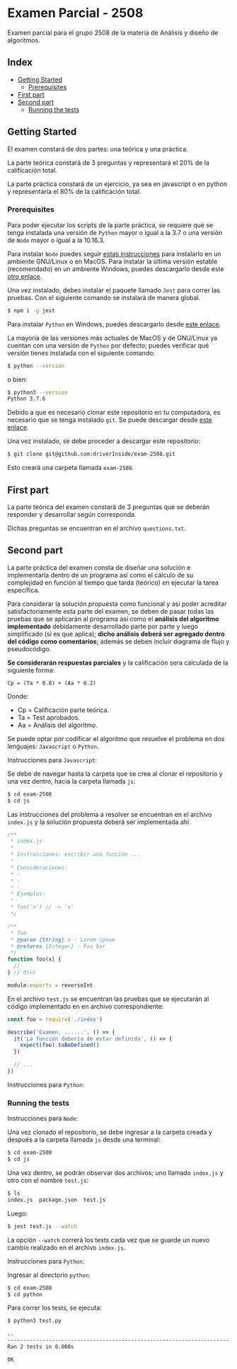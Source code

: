 # Examen Parcial - 2508

Examen parcial para el grupo 2508 de la materia de Análisis y diseño de algoritmos.

## Index

* [Getting Started](#Getting-Started)
    * [Prerequisites](#Prerequisites)
* [First part](#First-part)
* [Second part](#Second-part)
    * [Running the tests](#Running-the-tests)


## Getting Started

El examen constará de dos partes: una teórica y una práctica.

La parte teórica constará de 3 preguntas y representará el 20% de la calificación total.

La parte práctica constará de un ejercicio, ya sea en javascript o en python y representaría el 80% de la calificación total.

### Prerequisites

Para poder ejecutar los scripts de la parte práctica, se requiere que se tenga instalada una versión de `Python` mayor o igual a la 3.7 o una versión de `Node` mayor o igual a la 10.16.3.

Para instalar `Node` puedes seguir [estas instrucciones](https://github.com/nvm-sh/nvm#installing-and-updating) para instalarlo en un ambiente GNU/Linux o en MacOS.
Para instalar la última versión estable (recomendado) en un ambiente Windows, puedes descargarlo desde este [otro enlace](https://nodejs.org/en/).

Una vez instalado, debes instalar el paquete llamado `Jest` para correr las pruebas. Con el siguiente comando se instalará de manera global.

```bash
$ npm i -g jest
```

Para instalar `Python` en Windows, puedes descargarlo desde [este enlace](https://www.python.org/downloads/windows/).

La mayoría de las versiones más actuales de MacOS y de GNU/Linux ya cuentan con una versión de `Python` por defecto; puedes verificar qué versión tienes instalada con el siguiente comando:

```bash
$ python --version 
```

o bien:

```bash
$ python3 --version 
Python 3.7.6
```

Debido a que es necesario clonar este repositorio en tu computadora, es necesario que se tenga instalado `git`. Se puede descargar desde [este enlace](https://git-scm.com/).

Una vez instalado, se debe proceder a descargar este repositorio:

```bash
$ git clone git@github.com:driverInside/exam-2508.git
```

Esto creará una carpeta llamada `exam-2508`.

## First part

La parte teórica del examen constará de 3 preguntas que se deberán responder y desarrollar según corresponda.

Dichas preguntas se encuentran en el archivo `questions.txt`.

## Second part

La parte práctica del examen consta de diseñar una solución e implementarla dentro de un programa así como el cálculo de su complejidad en función al tiempo que tarda (teórico) en ejecutar la tarea específica.

Para considerar la solución propuesta como funcional y así poder acreditar satisfactoriamente esta parte del examen, se deben de pasar todas las pruebas que se aplicarán al programa así como el **análisis del algoritmo implementado** debidamente desarrollado parte por parte y luego simplificado (si es que aplica); **dicho análisis deberá ser agregado dentro del código como comentarios**; además se deben incluir diagrama de flujo y pseudocódigo.

**Se considerarán respuestas parciales** y la calificación sera calculada de la siguiente forma:

```
Cp = (Ta * 0.8) + (Aa * 0.2)
```

Donde: 
* Cp = Calificación parte teórica.
* Ta = Test aprobados.
* Aa = Análisis del algoritmo.

Se puede optar por codificar el algoritmo que resuelve el problema en dos lenguajes: `Javascript` o `Python`.

Instrucciones para `Javascript`:

Se debe de navegar hasta la carpeta que se crea al clonar el repositorio y una vez dentro, hacia la carpeta llamada `js`:

```bash
$ cd exam-2508
$ cd js
```

Las instrucciones del problema a resolver se encuentran en el archivo `index.js` y la solución propuesta deberá ser implementada ahí.

```js
/**
 * index.js
 * 
 * Instrucciones: escribir una función ...
 * 
 * Consideraciones:
 * - 
 * - 
 * - 
 * Ejemplos:
 * 
 * foo('x') // -> 'x'
 */

/**
 * foo
 * @param {String} x - Lorem ipsum
 * @returns {Integer} - Foo bar
 */
function foo(x) {
  //
} // O(n)

module.exports = reverseInt
```

En el archivo `test.js` se encuentran las pruebas que se ejecutarán al código implementado en en archivo correspondiente:

```js
const foo = require('./index')

describe('Examen. ......', () => {
  it('La función debería de estar definida', () => {
    expect(foo).toBeDefined()
  })

  // ...
})

```

Instrucciones para `Python`:

### Running the tests

Instrucciones para `Node`:

Una vez clonado el repositorio, se debe ingresar a la carpeta creada y después a la carpeta llamada `js` desde una terminal:

```bash
$ cd exam-2508
$ cd js
```

Una vez dentro, se podrán observar dos archivos; uno llamado `index.js` y otro con el nombre `test.js`:

```bash
$ ls
index.js  package.json  test.js
```

Luego:

```bash
$ jest test.js --watch
```

La opción `--watch` correrá los tests cada vez que se guarde un nuevo cambio realizado en el archivo `index.js`.

Instrucciones para `Python`:

Ingresar al directorio `python`:

```bash
$ cd exam-2508
$ cd python
```

Para correr los tests, se ejecuta:

```bash
$ python3 test.py

..
----------------------------------------------------------------------
Ran 2 tests in 0.000s

OK
```
